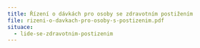 ```yaml
---
title: Řízení o dávkách pro osoby se zdravotním postižením
file: rizeni-o-davkach-pro-osoby-s-postizenim.pdf
situace:
  - lide-se-zdravotnim-postizenim
---
```

